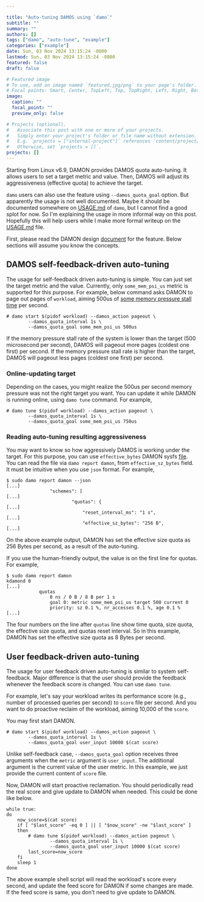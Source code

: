 ```yaml
---

title: "Auto-tuning DAMOS using `damo`"
subtitle: ""
summary: ""
authors: []
tags: ["damo", "auto-tune", "example"]
categories: ["example"]
date: Sun, 03 Nov 2024 13:15:24 -0800
lastmod: Sun, 03 Nov 2024 13:15:24 -0800
featured: false
draft: false

# Featured image
# To use, add an image named `featured.jpg/png` to your page's folder.
# Focal points: Smart, Center, TopLeft, Top, TopRight, Left, Right, BottomLeft, Bottom, BottomRight.
image:
  caption: ""
  focal_point: ""
  preview_only: false

# Projects (optional).
#   Associate this post with one or more of your projects.
#   Simply enter your project's folder or file name without extension.
#   E.g. `projects = ["internal-project"]` references `content/project/deep-learning/index.md`.
#   Otherwise, set `projects = []`.
projects: []
---
```


Starting from Linux v6.9, DAMON provides DAMOS quota auto-tuning.  It allows
users to set a target metric and value.  Then, DAMOS will adjust its
aggressiveness (effective quota) to achieve the target.

`damo` users can also use the feature using `--damos_quota_goal` option.  But
apparently the usage is not well documented.  Maybe it should be documented
somewhere on [USAGE.md](https://github.com/damonitor/damo/blob/next/USAGE.md)
of `damo`, but I cannot find a good splot for now.  So I'm explaining the usage
in more informal way on this post.  Hopefully this will help users while I make
more formal writeup on the
[USAGE.md](https://github.com/damonitor/damo/blob/next/USAGE.md) file.

First, please read the DAMON design
[document](https://www.kernel.org/doc/html/latest/mm/damon/design.html#aim-oriented-feedback-driven-auto-tuning)
for the feature.  Below sections will assume you know the concepts.

DAMOS self-feedback-driven auto-tuning
--------------------------------------

The usage for self-feedback driven auto-tuning is simple.  You can just set the
target metric and the value.  Currently, only `some_mem_psi_us` metric is
supported for this purpose.  For example, below command asks DAMON to page out
pages of `workload`, aiming 500us of [some memory pressure stall
time](https://docs.kernel.org/accounting/psi.html) per second.

    # damo start $(pidof workload) --damos_action pageout \
            --damos_quota_interval 1s \
            --damos_quota_goal some_mem_psi_us 500us

If the memory pressure stall rate of the system is lower than the target (500
microsecond per second), DAMOS will pageout more pages (coldest one first) per
second.  If the memory pressure stall rate is higher than the target, DAMOS
will pageout less pages (coldest one first) per second.

### Online-updating target

Depending on the cases, you might realize the 500us per second memory pressure
was not the right target you want.  You can update it while DAMON is running
online, using `damo tune` command.  For example,

    # damo tune $(pidof workload) --damos_action pageout \
            --damos_quota_interval 1s \
            --damos_quota_goal some_mem_psi_us 750us

### Reading auto-tuning resulting aggressiveness

You may want to know so how aggressively DAMOS is working under the target.
For this purpose, you can use `effective_bytes` DAMON sysfs
[file](https://www.kernel.org/doc/html/latest/admin-guide/mm/damon/usage.html#schemes-n-quotas).
You can read the file via `damo report damon`, from `effective_sz_bytes` field.
It must be intuitive when you use `json` format.  For example,

    $ sudo damo report damon --json
    [...]
                    "schemes": [
    [...]
                            "quotas": {
    [...]
                                "reset_interval_ms": "1 s",
    [...]
                                "effective_sz_bytes": "256 B",
    [...]

On the above example output, DAMON has set the effective size quota as 256
Bytes per second, as a result of the auto-tuning.

If you use the human-friendly output, the value is on the first line for
quotas.  For example,

    $ sudo damo report damon
    kdamond 0
    [...]
                quotas
                    0 ns / 0 B / 8 B per 1 s
                    goal 0: metric some_mem_psi_us target 500 current 0
                    priority: sz 0.1 %, nr_accesses 0.1 %, age 0.1 %
    [...]

The four numbers on the line after `quotas` line show time quota, size quota,
the effective size quota, and quotas reset interval.  So in this example, DAMON
has set the effective size quota as 8 Bytes per second.

User feedback-driven auto-tuning
--------------------------------

The usage for user feedback driven auto-tuning is similar to system
self-feedback.  Major difference is that the user should provide the feedback
whenever the feedback score is changed.  You can use `damo tune`.

For example, let's say your workload writes its performance score (e.g., number
of processed queries per second) to `score` file per second.  And you want to
do proactive reclaim of the workload, aiming 10,000 of the `score`.

You may first start DAMON.

    # damo start $(pidof workload) --damos_action pageout \
            --damos_quota_interval 1s \
            --damos_quota_goal user_input 10000 $(cat score)

Unlike self-feedback case, `--damos_quota_goal` option receives three arguments
when the `metric` argument is `user_input`.  The additional argument is the
current value of the user metric.  In this example, we just provide the current
content of `score` file.

Now, DAMON will start proactive reclamation.  You should periodically read the
real score and give update to DAMON when needed.  This could be done like
below.

    while true:
    do
    	now_score=$(cat score)
    	if [ "$last_score" -eq 0 ] || [ "$now_score" -ne "$last_score" ]
    	then
    		# damo tune $(pidof workload) --damos_action pageout \
    				--damos_quota_interval 1s \
    				--damos_quota_goal user_input 10000 $(cat score)
    		last_score=now_score
    	fi
    	sleep 1
    done

The above example shell script will read the workload's score every second, and
update the feed score for DAMON if some changes are made.  If the feed score is
same, you don't need to give update to DAMON.
